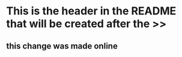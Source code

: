 # This is the header in the README that will be created after the >> 
## this change was made online
